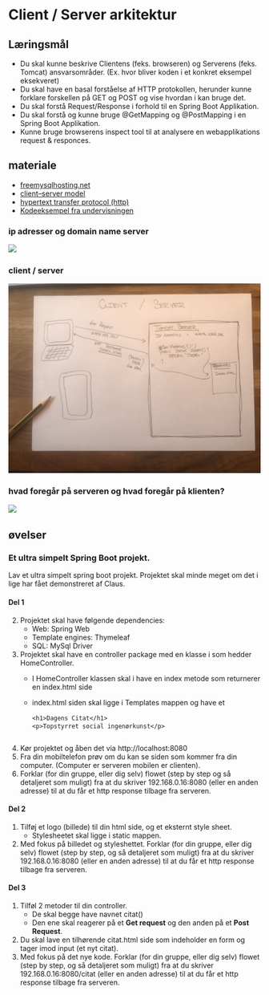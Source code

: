 
<script src="https://code.jquery.com/jquery-3.2.1.min.js"></script>
<script src="script.js"></script>


# Client / Server arkitektur 

## Læringsmål
* Du skal kunne beskrive Clientens (feks. browseren) og Serverens (feks. Tomcat) ansvarsområder. (Ex. hvor bliver koden i et konkret eksempel eksekveret)  
* Du skal have en basal forståelse af HTTP protokollen, herunder kunne forklare forskellen på GET og POST og vise hvordan i kan bruge det.
* Du skal forstå Request/Response i forhold til en Spring Boot Applikation.
* Du skal forstå og kunne bruge @GetMapping og @PostMapping i en Spring Boot Applikation. 
* Kunne bruge browserens inspect tool til at analysere en webapplikations request & responces. 

## materiale
* [freemysqlhosting.net](https://www.freemysqlhosting.net/)
* [client–server model](https://en.wikipedia.org/wiki/client%e2%80%93server_model)
* [hypertext transfer protocol (http)](https://www.khanacademy.org/computing/computers-and-internet/xcae6f4a7ff015e7d:the-internet/xcae6f4a7ff015e7d:web-protocols/a/hypertext-transfer-protocol-http)
* [Kodeeksempel fra undervisningen](https://github.com/techkea/client_server_dat21v)

<!-- * [kodeeksempler fra undervisningen i dag](https://github.com/techkea/client_server_kodeeksempel_fra_undervisningen) -->

### ip adresser og domain name server
![](img/1.jpg)
### client / server
![](img/2.jpg)
### hvad foregår på serveren og hvad foregår på klienten?
![](img/3.jpg)


## øvelser
### Et ultra simpelt Spring Boot projekt.
Lav et ultra simpelt spring boot projekt. Projektet skal minde meget om det i lige har fået demonstreret af Claus.   

#### Del 1    
 
2. Projektet skal have følgende dependencies:	
	* Web: Spring Web
	* Template engines: Thymeleaf
	* SQL: MySql Driver
3. Projektet skal have en controller package med en klasse i som hedder HomeController.
	* I HomeController klassen skal i have en index metode som returnerer en index.html side
	* index.html siden skal ligge i Templates mappen og have et 
		
        ````
		<h1>Dagens Citat</h1>
		<p>Topstyrret social ingenørkunst</p>
	````
4. Kør projektet og åben det via http://localhost:8080
5. Fra din mobiltelefon prøv om du kan se siden som kommer fra din computer. (Computer er serveren mobilen er clienten).
6. Forklar (for din gruppe, eller dig selv) flowet (step by step og så detaljeret som muligt) fra at du skriver 192.168.0.16:8080 (eller en anden adresse) til at du får et http response tilbage fra serveren.

#### Del 2
1. Tilføj et logo (billede) til din html side, og et eksternt style sheet.
	* Stylesheetet skal ligge i static mappen.
2. Med fokus på billedet og styleshettet. Forklar (for din gruppe, eller dig selv) flowet (step by step, og så detaljeret som muligt) fra at du skriver 192.168.0.16:8080 (eller en anden adresse) til at du får et http response tilbage fra serveren.  

#### Del 3
1. Tilføl 2 metoder til din controller.
	* De skal begge have navnet citat()
	* Den ene skal reagerer på et **Get request** og den anden på et **Post Request**.
2. Du skal lave en tilhørende citat.html side som indeholder en form og tager imod input (et nyt citat).
3. Med fokus på det nye kode. Forklar (for din gruppe, eller dig selv) flowet (step by step, og så detaljeret som muligt) fra at du skriver 192.168.0.16:8080/citat (eller en anden adresse) til at du får et http response tilbage fra serveren. 


 
